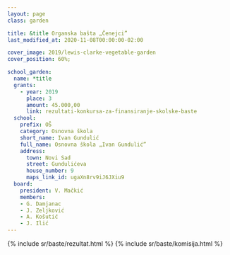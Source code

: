 ```yaml
---
layout: page
class: garden

title: &title Organska bašta „Čenejci”
last_modified_at: 2020-11-08T00:00:00-02:00

cover_image: 2019/lewis-clarke-vegetable-garden
cover_position: 60%;

school_garden:
  name: *title
  grants:
    - year: 2019
      place: 3
      amount: 45.000,00
      link: rezultati-konkursa-za-finansiranje-skolske-baste
  school:
    prefix: OŠ
    category: Osnovna škola
    short_name: Ivan Gundulić
    full_name: Osnovna škola „Ivan Gundulić”
    address:
      town: Novi Sad
      street: Gundulićeva
      house_number: 9
      maps_link_id: ugaXn8rv9iJ6JXiu9
  board:
    president: V. Mačkić
    members:
    - G. Damjanac
    - J. Zeljković
    - A. Košutić
    - J. Ilić
---
```


{% include sr/baste/rezultat.html %}
{% include sr/baste/komisija.html %}
